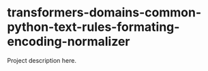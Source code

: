 # transformers-domains-common-python-text-rules-formating-encoding-normalizer

Project description here.
